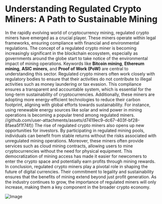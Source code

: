 # Understanding Regulated Crypto Miners: A Path to Sustainable Mining
In the rapidly evolving world of cryptocurrency mining, regulated crypto miners have emerged as a crucial player. These miners operate within legal frameworks, ensuring compliance with financial and environmental regulations. The concept of a regulated crypto miner is becoming increasingly significant in the blockchain ecosystem, especially as governments around the globe start to take notice of the environmental impact of mining operations. Keywords like **Bitcoin mining**, **Ethereum mining**, **ASIC miners**, and **Proof of Work (PoW)** are central to understanding this sector.
Regulated crypto miners often work closely with regulatory bodies to ensure that their activities do not contribute to illegal activities such as money laundering or tax evasion. This compliance ensures a transparent and accountable system, which is essential for the long-term sustainability of cryptocurrencies. Additionally, these miners are adopting more energy-efficient technologies to reduce their carbon footprint, aligning with global efforts towards sustainability. For instance, using renewable energy sources like solar and wind power in mining operations is becoming a popular trend among regulated miners.
 //github.com/user-attachments/assets/d7419ec9-dc67-403f-bf28-8faea5f1f74f))
The rise of regulated crypto miners also opens up new opportunities for investors. By participating in regulated mining pools, individuals can benefit from stable returns without the risks associated with unregulated mining operations. Moreover, these miners often provide services such as cloud mining contracts, allowing users to mine cryptocurrencies without the need for physical equipment. This democratization of mining access has made it easier for newcomers to enter the crypto space and potentially earn profits through mining rewards.
In conclusion, regulated crypto miners play a pivotal role in shaping the future of digital currencies. Their commitment to legality and sustainability ensures that the benefits of mining extend beyond just profit generation. As the industry continues to grow, the importance of regulated miners will only increase, making them a key component in the broader crypto economy.

![Image](https://github.com/user-attachments/assets/d7419ec9-dc67-403f-bf28-8faea5f1f74f)

